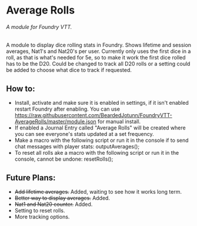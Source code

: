 # Average Rolls
###### A module for Foundry VTT.

A module to display dice rolling stats in Foundry. Shows lifetime and session averages, Nat1's and Nat20's per user. Currently only uses the first dice in a roll, as that is what's needed for 5e, so to make it work the first dice rolled has to be the D20. Could be changed to track all D20 rolls or a setting could be added to choose what dice to track if requested.

## How to:
 - Install, activate and make sure it is enabled in settings, if it isn't enabled restart Foundry after enabling. You can use https://raw.githubusercontent.com/BeardedJotunn/FoundryVTT-AverageRolls/master/module.json for manual install.
 - If enabled a Journal Entry called "Average Rolls" will be created where you can see everyone's stats updated at a set frequency.
 - Make a macro with the following script or run it in the console if to send chat messages with player stats: outputAverages();
 - To reset all rolls ake a macro with the following script or run it in the console, cannot be undone: resetRolls();

## Future Plans:
 - ~~Add lifetime averages.~~ Added, waiting to see how it works long term.
 - ~~Better way to display averages.~~ Added.
 - ~~Nat1 and Nat20 counter.~~ Added.
 - Setting to reset rolls.
 - More tracking options.